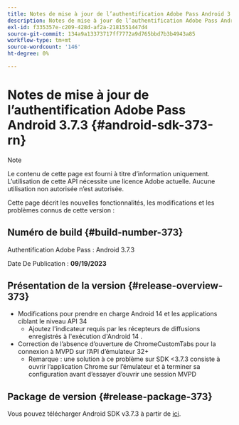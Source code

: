 ```yaml
---
title: Notes de mise à jour de l’authentification Adobe Pass Android 3.7.3
description: Notes de mise à jour de l’authentification Adobe Pass Android 3.7.3
exl-id: f335357e-c209-428d-af2a-2181551447d4
source-git-commit: 134a9a13373717ff7772a9d765bbd7b3b4943a85
workflow-type: tm+mt
source-wordcount: '146'
ht-degree: 0%

---
```


# Notes de mise à jour de l’authentification Adobe Pass Android 3.7.3 {#android-sdk-373-rn}

>[!NOTE]
>
>Le contenu de cette page est fourni à titre d’information uniquement. L’utilisation de cette API nécessite une licence Adobe actuelle. Aucune utilisation non autorisée n’est autorisée.

Cette page décrit les nouvelles fonctionnalités, les modifications et les problèmes connus de cette version :

## Numéro de build {#build-number-373}

Authentification Adobe Pass : Android 3.7.3

Date De Publication : **09/19/2023**

## Présentation de la version {#release-overview-373}

* Modifications pour prendre en charge Android 14 et les applications ciblant le niveau API 34
   * Ajoutez l&#39;indicateur requis par les récepteurs de diffusions enregistrés à l&#39;exécution d&#39;Android 14 [](https://developer.android.com/about/versions/14/behavior-changes-14#runtime-receivers-exported).
* Correction de l’absence d’ouverture de ChromeCustomTabs pour la connexion à MVPD sur l’API d’émulateur 32+
   * Remarque : une solution à ce problème sur SDK &lt;3.7.3 consiste à ouvrir l’application Chrome sur l’émulateur et à terminer sa configuration avant d’essayer d’ouvrir une session MVPD

## Package de version {#release-package-373}

Vous pouvez télécharger Android SDK v3.7.3 à partir de [ici](https://tve.zendesk.com/hc/en-us/articles/204963219-Android-Native-AccessEnabler-Library).
